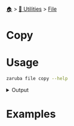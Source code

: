 <!--startTocheader-->
[🏠](../../README.md) > [🔧 Utilities](../README.md) > [File](README.md)
# Copy
<!--endTocHeader-->

# Usage

<!--startCode-->
```bash
zaruba file copy --help
```
 
<details>
<summary>Output</summary>
 
```````
Copy files/folders recursively

Usage:
  zaruba file copy <strSourcePath> <strDestinationPath> [flags]

Examples:

> ls myDir
main.py    module

> zaruba file copy myDir otherDir

> ls otherDir
main.py    module


Flags:
  -h, --help   help for copy
```````
</details>
<!--endCode-->

# Examples



<!--startTocSubtopic-->
<!--endTocSubtopic-->